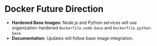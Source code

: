 # Docker Future Direction

* **Hardened Base Images:** Node.js and Python services will use organization-hardened `Dockerfile.node-base` and `Dockerfile.python-base`.
* **Documentation:** Updates will follow base image integration.
